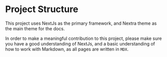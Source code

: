 # Project Structure

This project uses NextJs as the primary framework, and Nextra theme as the main theme for the docs.

In order to make a meaningful contribution to this project, please make sure you have a good understanding of NextJs, and a basic understanding of how to work with Markdown, as all pages are written in `MDX`.
